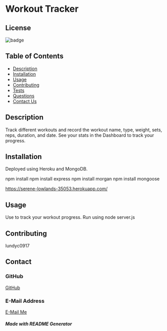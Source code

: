 # Workout Tracker

  ## License
  ![badge](https://img.shields.io/static/v1?label=License&message=MIT&color=blue)
  
  ## Table of Contents
   - [Description](#description)
   - [Installation](#installation)
   - [Usage](#usage)
   - [Contributing](#contributing)
   - [Tests](#tests)
   - [Questions](#questions)
   - [Contact Us](#contact)

  
  ## Description 
  Track different workouts and record the workout name, type, weight, sets, reps, duration, and date.  See your stats in the Dashboard to track your progress.
  
  ## Installation
  Deployed using Heroku and MongoDB.

  npm install
  npm install express
  npm install morgan
  npm install mongoose

  https://serene-lowlands-35053.herokuapp.com/

  ## Usage 
  Use to track your workout progress. Run using node server.js


  ## Contributing
  lundyc0917

  ## Contact
  ### GitHub
  [GitHub](https://github.com/lundyc0917)
  ### E-Mail Address
  [E-Mail Me](lundyc0917@gmail.com)
  

  ##### *Made with README Generator*